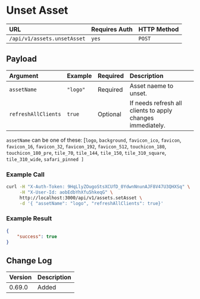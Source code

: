 # Unset Asset

| URL | Requires Auth | HTTP Method |
| :--- | :--- | :--- |
| `/api/v1/assets.unsetAsset` | `yes` | `POST` |

## Payload

| Argument | Example | Required | Description |
| :--- | :--- | :--- | :--- |
| `assetName` | `"logo"` | Required | Asset naeme to unset. |
| `refreshAllClients` | `true` | Optional | If needs refresh all clients to apply changes immediately. |

`assetName` can be one of these: [`logo`, `background`, `favicon_ico`, `favicon`, `favicon_16`, `favicon_32`, `favicon_192`, `favicon_512`, `touchicon_180`,
`touchicon_180_pre`, `tile_70`, `tile_144`, `tile_150`, `tile_310_square`, `tile_310_wide`, `safari_pinned ]`

### Example Call

```bash
curl -H "X-Auth-Token: 9HqLlyZOugoStsXCUfD_0YdwnNnunAJF8V47U3QHXSq" \
     -H "X-User-Id: aobEdbYhXfu5hkeqG" \
     http://localhost:3000/api/v1/assets.setAsset \
     -d '{ "assetName": "logo", "refreshAllClients": true}'
```

### Example Result

```json
{
    "success": true
}
```

## Change Log

| Version | Description |
| :--- | :--- |
| 0.69.0 | Added |
